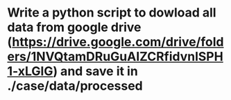 # Write a python script to dowload all data from google drive (https://drive.google.com/drive/folders/1NVQtamDRuGuAIZCRfidvnlSPH1-xLGlG) and save it in ./case/data/processed